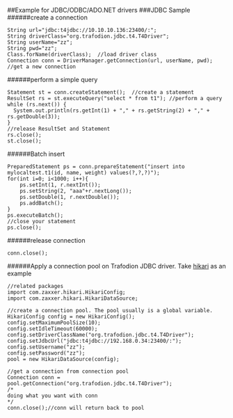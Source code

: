 ##Example for JDBC/ODBC/ADO.NET drivers
###JDBC Sample
######create a connection
```
String url="jdbc:t4jdbc://10.10.10.136:23400/:";    
String driverClass="org.trafodion.jdbc.t4.T4Driver";
String userName="zz";
String pwd="zz";
Class.forName(driverClass);  //load driver class
Connection conn = DriverManager.getConnection(url, userName, pwd); //get a new connection
```
######perform a simple query
```
Statement st = conn.createStatement();  //create a statement
ResultSet rs = st.executeQuery("select * from t1"); //perform a query
while (rs.next()) {  
  System.out.println(rs.getInt(1) + "," + rs.getString(2) + "," + rs.getDouble(3));  
}
//release ResultSet and Statement
rs.close();  
st.close();  

```
######Batch insert
```
PreparedStatement ps = conn.prepareStatement("insert into mylocaltest.t1(id, name, weight) values(?,?,?)");
for(int i=0; i<1000; i++){
	ps.setInt(1, r.nextInt());
	ps.setString(2, "aaa"+r.nextLong());
	ps.setDouble(1, r.nextDouble());
	ps.addBatch();
}
ps.executeBatch();
//close your statement
ps.close();
```
######release connection
```
conn.close();
```
######Apply a connection pool on Trafodion JDBC driver. Take [hikari](https://github.com/brettwooldridge/HikariCP) as an example
```
//related packages
import com.zaxxer.hikari.HikariConfig;
import com.zaxxer.hikari.HikariDataSource;

//create a connection pool. The pool usually is a global variable.
HikariConfig config = new HikariConfig();
config.setMaximumPoolSize(10);
config.setIdleTimeout(60000);
config.setDriverClassName("org.trafodion.jdbc.t4.T4Driver");
config.setJdbcUrl("jdbc:t4jdbc://192.168.0.34:23400/:");
config.setUsername("zz");
config.setPassword("zz");
pool = new HikariDataSource(config);

//get a connection from connection pool
Connection conn = pool.getConnection("org.trafodion.jdbc.t4.T4Driver");
/*
doing what you want with conn
*/
conn.close();//conn will return back to pool
```
